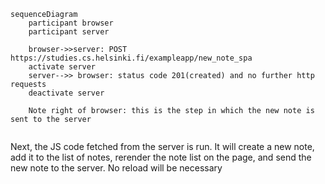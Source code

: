 ```mermaid
sequenceDiagram
    participant browser
    participant server

    browser->>server: POST https://studies.cs.helsinki.fi/exampleapp/new_note_spa
    activate server
    server-->> browser: status code 201(created) and no further http requests
    deactivate server

    Note right of browser: this is the step in which the new note is sent to the server
    
```
Next, the JS code fetched from the server is run. It will create a new note, add it to the list of notes, rerender the note list on the page, and send the
new note to the server. No reload will be necessary
